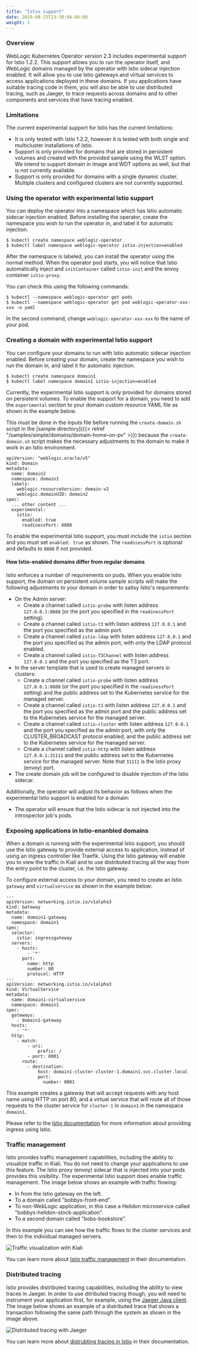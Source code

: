 ```yaml
---
title: "Istio support"
date: 2019-08-15T13:30:04-04:00
weight: 1
---
```


### Overview

WebLogic Kubernetes Operator version 2.3 includes experimental support for Istio 1.2.2.
This support allows you to run the operator itself, and WebLogic domains managed by
the operator with Istio sidecar injection enabled.  It will allow you to use
Istio gateways and virtual services to access applications deployed in these domains.
If you applications have suitable tracing code in them, you will also be able to
use distributed tracing, such as Jaeger, to trace requests across domains and to
other components and services that have tracing enabled.

### Limitations

The current experimental support for Istio has the current limitations:

* It is only tested with Istio 1.2.2, however it is tested with both single and 
  multicluster installations of Istio.
* Support is only provided for domains that are stored in persistent 
  volumes and created with the provided sample using the WLST option. 
  We intend to support domain in image and WDT options as well, but that is not currently
  available.
* Support is only provided for domains with a single dynamic cluster.
  Multiple clusters and configured clusters are not currently supported.

### Using the operator with experimental Istio support

You can deploy the operator into a namespace which has Istio automatic sidecar
injection enabled.  Before installing the operator, create the namespace you 
wish to run the operator in, and label it for automatic injection. 

```
$ kubectl create namespace weblogic-operator
$ kubectl label namespace weblogic-operator istio-injection=enabled
```

After the namespace is labeled, you can install the operator using the normal
method.  When the operator pod starts, you will notice that Istio automatically
inject and `initContainer` called `istio-init` and the envoy container `istio-proxy`.

You can check this using the following commands:

```
$ kubectl --namespace weblogic-operator get pods
$ kubectl --namespace weblogic-operator get pod weblogic-operator-xxx-xxx -o yaml
```

In the second command, change `weblogic-operator-xxx-xxx` to the name of your pod.

### Creating a domain with experimental Istio support

You can configure your domains to run with Istio automatic sidecar injection enabled.
Before creating your domain, create the namespace you wish to run the domain in,
and label it for automatic injection.

```
$ kubectl create namespace domain1
$ kubectl label namespace domain1 istio-injection=enabled
```

Currently, the experimental Istio support is only provided for domains stored on
persistent volumes.  To enable the support for a domain, you need to add the 
`experimental` section to your domain custom resource YAML file as shown in the
example below.  

This *must* be done in the inputs file before running the `create-domain.sh` script 
in the [sample directory]({{< relref "/samples/simple/domains/domain-home-on-pv" >}})
because the `create-domain.sh` script makes the necessary adjustments to the domain
to make it work in an Istio environment.

```
apiVersion: "weblogic.oracle/v5"
kind: Domain
metadata:
  name: domain2
  namespace: domain1
  labels:
    weblogic.resourceVersion: domain-v2
    weblogic.domainUID: domain2
spec:
  ... other content ...
  experimental:
    istio:
      enabled: true
      readinessPort: 8888
```

To enable the experimental Istio support, you must include the `istio` section
and you must set `enabled: true` as shown.  The `readniessPort` is optional
and defaults to `8888` if not provided.  

#### How Istio-enabled domains differ from regular domains

Istio enforces a number of requirements on pods.  When you enable Istio support, the
domain on persistent volume sample scripts will make the following adjustments
to your domain in order to satisy Istio's requirements:

* On the Admin server: 
    * Create a channel called `istio-probe` with listen address `127.0.0.1:8888` (or 
      the port you specified in the `readinessPort` setting).
    * Create a channel called `istio-t3` with listen address `127.0.0.1` and the port
      you specified as the admin port.
    * Create a channel called `istio-ldap` with listen address `127.0.0.1` and the port
      you specified as the admin port, with only the LDAP protocol enabled.
    * Create a channel called `istio-T3Channel` with listen
      address `127.0.0.1` and the port you specified as the T3 port.
* In the server template that is used to create managed servers in clusters:
    * Create a channel called `istio-probe` with listen address `127.0.0.1:8888` (or 
      the port you specified in the `readinessPort` setting) and the public address
      set to the Kubernetes service for the managed server.
    * Create a channel called `istio-t3` with listen address `127.0.0.1` and the port
      you specified as the admin port and the public address
      set to the Kubernetes service for the managed server.
    * Create a channel called `istio-cluster` with listen address `127.0.0.1` and the port
      you specified as the admin port, with only the CLUSTER_BROADCAST protocol enabled,
      and the public address set to the Kubernetes service for the managed server.
    * Create a channel called `istio-http` with listen address `127.0.0.1:31111` and the 
      public address set to the Kubernetes service for the managed server. Note that `31111`
      is the Istio proxy (envoy) port.
* The create domain job will be configured to disable injection of the Istio sidecar.

Additionally, the operator will adjust its behavior as follows when the experimental
Istio support is enabled for a domain:

* The operator will ensure that the Istio sidecar is not injected into the introspector
  job's pods.

### Exposing applications in Istio-enanbled domains

When a domain is running with the experimental Istio support, you should use the Istio
gateway to provide external access to application, instead of using an ingress 
controller like Traefik.  Using the Istio gateway will enable you to view the 
traffic in Kiali and to use distributed tracing all the way from the entry point to 
the cluster, i.e. the Istio gateway.

To configure external access to your domain, you need to create an Istio `gateway` and
`virtualservice` as shown in the example below:

```
---
apiVersion: networking.istio.io/v1alpha3
kind: Gateway
metadata:
  name: domain1-gateway
  namespace: domain1
spec:
  selector:
    istio: ingressgateway
  servers:
    - hosts:
        - '*'
      port:
        name: http
        number: 80
        protocol: HTTP
---
apiVersion: networking.istio.io/v1alpha3
kind: VirtualService
metadata:
  name: domain1-virtualservice
  namespace: domain1
spec:
  gateways:
    - domain1-gateway
  hosts:
    - '*'
  http:
    - match:
        - uri:
            prefix: /
        - port: 8001
      route:
        - destination:
            host: domain1-cluster-cluster-1.domain1.svc.cluster.local
            port:
              number: 8001
```

This example creates a gateway that will accept requests with any host name
using HTTP on port 80, and a virtual service that will route all of
those requests to the cluster service for `cluster-1` in `domain1` in
the namespace `domain1`.

Please refer to the [Istio documentation](https://istio.io/docs/tasks/traffic-management/ingress/)
for more information about providing ingress using Istio.

### Traffic management

Istio provides traffic management capabilities, including the ability to 
visualize traffic in Kiali.  You do not need to change your applications to use
this feature.  The Istio proxy (envoy) sidecar that is injected into your pods
provides this visibility. The experimental Istio support does enable
traffic management.  The image below shows an example with traffic
flowing:

* In from the Istio gateway on the left.
* To a domain called "bobbys-front-end".
* To non-WebLogic application, in this case a Helidon microservice
  called "bobbys-helidon-stock-application".
* To a second domain called "bobs-bookstore".

In this example you can see how the traffic flows to the cluster services and 
then to the individual managed servers.

![Traffic visualization with Kiali](/weblogic-kubernetes-operator/images/kiali.png)

You can learn more about [Istio traffic management](https://istio.io/docs/concepts/traffic-management/)
in their documentation.

### Distributed tracing

Istio provides distributed tracing capabilities, including the ability to view
traces in Jaeger.  In order to use ditributed tracing though, you will need to 
instrument your application first, for example, using the 
[Jaeger Java client](https://github.com/jaegertracing/jaeger-client-java).
The image below shows an example of a distributed trace
that shows a transaction following the same path through the system
as shown in the image above.

![Distributed tracing with Jaeger](/weblogic-kubernetes-operator/images/jaeger.png)

You can learn more about [distrubting tracing in Istio](https://istio.io/docs/tasks/telemetry/distributed-tracing/)
in their documentation.


